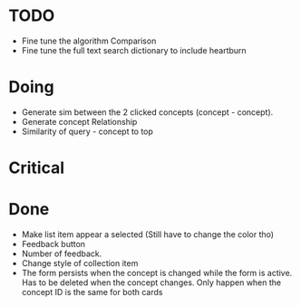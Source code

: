 # TODO

* Fine tune the algorithm Comparison
* Fine tune the full text search dictionary to include heartburn


# Doing
* Generate sim between the 2 clicked concepts (concept - concept).
* Generate concept Relationship
* Similarity of query - concept to top


# Critical


# Done
* Make list item appear a selected (Still have to change the color tho) 
* Feedback button
* Number of feedback.
* Change style of collection item
* The form persists when the concept is changed while the form is active.
    Has to be deleted when the concept changes.
    Only happen when the concept ID is the same for both cards